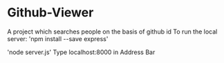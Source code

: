 # Github-Viewer
A project which searches people on the basis of github id
To run the local server:
'npm install --save express'

'node server.js'
Type  localhost:8000 in Address Bar 
